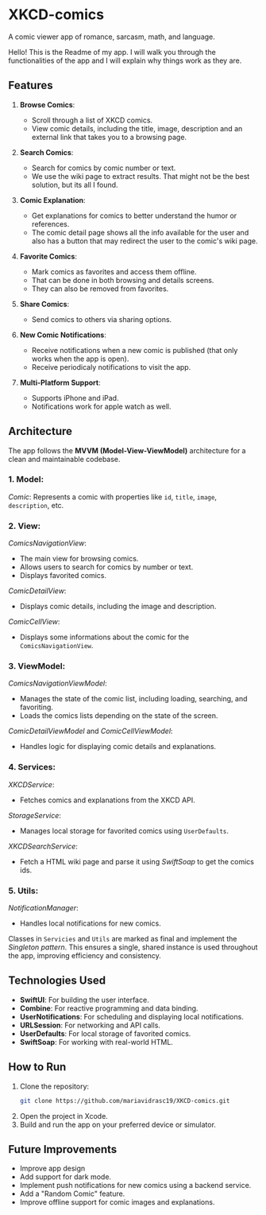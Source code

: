 # XKCD-comics
A comic viewer app of romance, sarcasm, math, and language.

Hello! This is the Readme of my app. I will walk you through the functionalities of the app and I will explain why things work as they are.

## Features

1. **Browse Comics**:
   - Scroll through a list of XKCD comics.
   - View comic details, including the title, image, description and an external link that takes you to a browsing page.

2. **Search Comics**:
   - Search for comics by comic number or text.
   - We use the wiki page to extract results. That might not be the best solution, but its all I found. 

3. **Comic Explanation**:
   - Get explanations for comics to better understand the humor or references.
   - The comic detail page shows all the info available for the user and also has a button that may redirect the user to the comic's wiki page.

4. **Favorite Comics**:
   - Mark comics as favorites and access them offline.
   - That can be done in both browsing and details screens.
   - They can also be removed from favorites.

5. **Share Comics**:
   - Send comics to others via sharing options.

6. **New Comic Notifications**:
   - Receive notifications when a new comic is published (that only works when the app is open).
   - Receive periodicaly notifications to visit the app.
   

7. **Multi-Platform Support**:
   - Supports iPhone and iPad.
   - Notifications work for apple watch as well.

## Architecture

The app follows the **MVVM (Model-View-ViewModel)** architecture for a clean and maintainable codebase.

### 1. **Model**:
   *_Comic_*: Represents a comic with properties like `id`, `title`, `image`, `description`, etc.

### 2. **View**:
*_ComicsNavigationView_*:
- The main view for browsing comics.
- Allows users to search for comics by number or text.
- Displays favorited comics.
  
*_ComicDetailView_*:
- Displays comic details, including the image and description.
  
*_ComicCellView_*:
- Displays some informations about the comic for the `ComicsNavigationView`.
   
### 3. **ViewModel**:
*_ComicsNavigationViewModel_*:
- Manages the state of the comic list, including loading, searching, and favoriting.
- Loads the comics lists depending on the state of the screen.

*_ComicDetailViewModel_* and *_ComicCellViewModel_*:
- Handles logic for displaying comic details and explanations.

### 4. **Services**:
*_XKCDService_*:
- Fetches comics and explanations from the XKCD API.
    
*_StorageService_*:
- Manages local storage for favorited comics using `UserDefaults`.
    
*_XKCDSearchService_*:
- Fetch a HTML wiki page and parse it using *SwiftSoap* to get the comics ids.
   
### 5. **Utils**:
*_NotificationManager_*:
- Handles local notifications for new comics.
     
Classes in `Servicies` and `Utils` are marked as final and implement the *Singleton pattern*. This ensures a single, shared instance is used throughout the app, improving efficiency and consistency.

## Technologies Used

- **SwiftUI**: For building the user interface.
- **Combine**: For reactive programming and data binding.
- **UserNotifications**: For scheduling and displaying local notifications.
- **URLSession**: For networking and API calls.
- **UserDefaults**: For local storage of favorited comics.
- **SwiftSoap**: For working with real-world HTML.

## How to Run

1. Clone the repository:
   ```bash
   git clone https://github.com/mariavidrasc19/XKCD-comics.git
   ```
2. Open the project in Xcode.
3. Build and run the app on your preferred device or simulator.


## Future Improvements

- Improve app design
- Add support for dark mode.
- Implement push notifications for new comics using a backend service.
- Add a "Random Comic" feature.
- Improve offline support for comic images and explanations.


